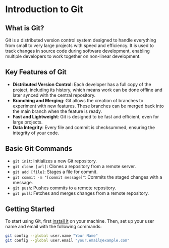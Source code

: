 # Introduction to Git

## What is Git?

Git is a distributed version control system designed to handle everything from small to very large projects with speed and efficiency. It is used to track changes in source code during software development, enabling multiple developers to work together on non-linear development.

## Key Features of Git

- **Distributed Version Control**: Each developer has a full copy of the project, including its history, which means work can be done offline and later synced with the central repository.
- **Branching and Merging**: Git allows the creation of branches to experiment with new features. These branches can be merged back into the main branch when the feature is ready.
- **Fast and Lightweight**: Git is designed to be fast and efficient, even for large projects.
- **Data Integrity**: Every file and commit is checksummed, ensuring the integrity of your code.

## Basic Git Commands

- `git init`: Initializes a new Git repository.
- `git clone [url]`: Clones a repository from a remote server.
- `git add [file]`: Stages a file for commit.
- `git commit -m "[commit message]"`: Commits the staged changes with a message.
- `git push`: Pushes commits to a remote repository.
- `git pull`: Fetches and merges changes from a remote repository.

## Getting Started

To start using Git, first [install it](https://git-scm.com/downloads) on your machine. Then, set up your user name and email with the following commands:

```bash
git config --global user.name "Your Name"
git config --global user.email "your.email@example.com"

